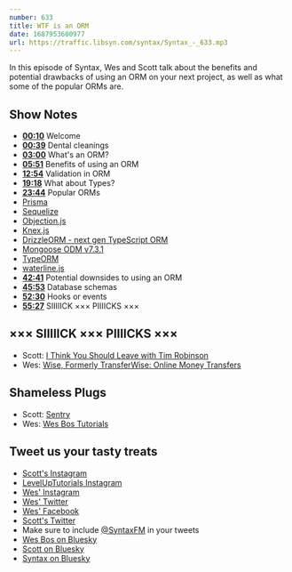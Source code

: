 ```yaml
---
number: 633
title: WTF is an ORM
date: 1687953600977
url: https://traffic.libsyn.com/syntax/Syntax_-_633.mp3
---
```


In this episode of Syntax, Wes and Scott talk about the benefits and potential drawbacks of using an ORM on your next project, as well as what some of the popular ORMs are.

## Show Notes

* **[00:10](#t=00:10)** Welcome
* **[00:39](#t=00:39)** Dental cleanings
* **[03:00](#t=03:00)** What's an ORM?
* **[05:51](#t=05:51)** Benefits of using an ORM
* **[12:54](#t=12:54)** Validation in ORM
* **[19:18](#t=19:18)** What about Types?
* **[23:44](#t=23:44)** Popular ORMs
* [Prisma](https://www.prisma.io/)
* [Sequelize](https://sequelize.org/)
* [Objection.js](https://vincit.github.io/objection.js/)
* [Knex.js](https://knexjs.org/)
* [DrizzleORM - next gen TypeScript ORM](https://orm.drizzle.team/)
* [Mongoose ODM v7.3.1](https://mongoosejs.com/)
* [TypeORM](https://typeorm.io/)
* [waterline.js](https://waterlinejs.org/)
* **[42:41](#t=42:41)** Potential downsides to using an ORM
* **[45:53](#t=45:53)** Database schemas
* **[52:30](#t=52:30)** Hooks or events
* **[55:27](#t=55:27)** SIIIIICK ××× PIIIICKS ×××

## ××× SIIIIICK ××× PIIIICKS ×××

* Scott: [I Think You Should Leave with Tim Robinson](https://www.netflix.com/ca/title/80986854)
* Wes: [Wise, Formerly TransferWise: Online Money Transfers](https://wise.com/)

## Shameless Plugs

* Scott: [Sentry](https://sentry.io)
* Wes: [Wes Bos Tutorials](https://wesbos.com/courses)

## Tweet us your tasty treats

* [Scott's Instagram](https://www.instagram.com/stolinski/)
* [LevelUpTutorials Instagram](https://www.instagram.com/LevelUpTutorials/)
* [Wes' Instagram](https://www.instagram.com/wesbos/)
* [Wes' Twitter](https://twitter.com/wesbos)
* [Wes' Facebook](https://www.facebook.com/wesbos.developer)
* [Scott's Twitter](https://twitter.com/stolinski)
* Make sure to include [@SyntaxFM](https://twitter.com/SyntaxFM) in your tweets
* [Wes Bos on Bluesky](https://bsky.app/profile/wesbos.com)
* [Scott on Bluesky](https://bsky.app/profile/tolin.ski)
* [Syntax on Bluesky](https://bsky.app/profile/syntax.fm)
